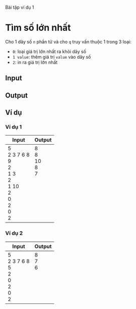 Bài tập ví dụ 1

# Tìm số lớn nhất

Cho 1 dãy số `n` phần tử và cho `q` truy vấn thuộc 1 trong 3 loại:

* `0`: loại giá trị lớn nhất ra khỏi dãy số
* `1 value`: thêm giá trị `value` vào dãy số
* `2`: in ra giá trị lớn nhất

## Input

## Output

## Ví dụ

### Ví dụ 1

| Input | Output |
|---|---|
| 5 <br> 2 3 7 6 8 <br> 9 <br> 2 <br> 1 3 <br> 2 <br> 1 10 <br> 2 <br> 0 <br> 2 <br> 0 <br> 2 | 8 <br> 8 <br> 10 <br> 8 <br> 7 <br> <br> <br> <br> <br> <br> <br> <br>|

### Ví dụ 2

| Input | Output |
|---|---|
| 5 <br> 2 3 7 6 8 <br> 5 <br> 2 <br> 0 <br> 2 <br> 0 <br> 2 | 8 <br> 7 <br> 6 <br> <br> <br> <br> <br> <br>


